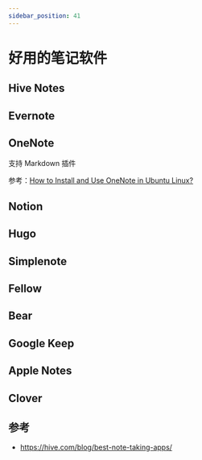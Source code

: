 ```yaml
---
sidebar_position: 41
---
```


# 好用的笔记软件



## Hive Notes



## Evernote



## OneNote

支持 Markdown 插件



参考：[How to Install and Use OneNote in Ubuntu Linux?](https://www.onenotegem.com/a/faq/onenote/2021/1222/onenote-for-linux.html)



## Notion



## Hugo



## Simplenote



## Fellow



## Bear



## Google Keep



## Apple Notes



## Clover





## 参考

- https://hive.com/blog/best-note-taking-apps/
